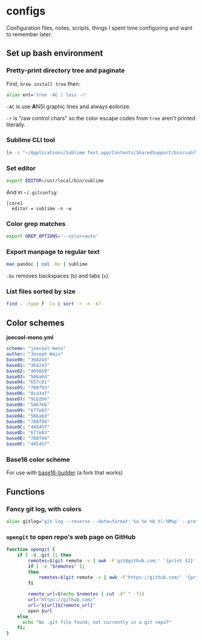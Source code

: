 # configs

Configuration files, notes, scripts, things I spent time configuring and want to remember later.

## Set up bash environment

### Pretty-print directory tree and paginate

First, `brew install tree` then:

```bash
alias ent='tree -AC | less -r'
```

`-AC` is use **A**NSI graphic lines and always **c**olorize.

`-r` is "raw control chars" so the color escape codes from `tree` aren't printed literally.

### Sublime CLI tool

```bash
ln -s "~/Applications/Sublime Text.app/Contents/SharedSupport/bin/subl" /usr/local/bin/sublime
```

### Set editor

```bash
export EDITOR=/usr/local/bin/sublime
```

And in `~/.gitconfig`:

```
[core]
  editor = sublime -n -w
```

### Color grep matches

```bash
export GREP_OPTIONS='--color=auto'
```

### Export manpage to regular text

```bash
man pandoc | col -bx | sublime
```

`-bx` removes backspaces (`b`) and tabs (`x`).

### List files sorted by size

```bash
find . -type f -ls | sort -r -n -k7
```

## Color schemes

**joecool-mono.yml**

```yaml
scheme: "joecool-mono"
author: "Joseph Wain"
base00: "364243"
base01: "364243"
base02: "465659"
base03: "566a6d"
base04: "657c81"
base05: "788f93"
base06: "8ca3a7"
base07: "9cb2b6"
base08: "54676b"
base09: "677e83"
base0A: "566a6d"
base0B: "788f94"
base0C: "445457"
base0D: "677e83"
base0E: "788f94"
base0F: "445457"
```

### Base16 color scheme

For use with [base16-builder](https://github.com/kowalskey/base16-builder) (a fork that works)

## Functions


### Fancy git log, with colors

```bash
alias gitlog="git log --reverse --date=format:'%a %e %b %l:%M%p' --pretty=format:'%C(yellow)%h %Creset%>(12)%ad %Cgreen%<(7)%aN%Cred%d %Creset%s'"
```

### `opengit` to open repo's web page on GitHub

```bash
function opengit {
    if [ -d .git ]; then
        remotes=$(git remote -v | awk -F'git@github.com:' '{print $2}' | cut -d" " -f1)
        if [ -z "$remotes" ];
        then
            remotes=$(git remote -v | awk -F'https://github.com/' '{print $2}' | cut -d" " -f1)
        fi

        remote_url=$(echo $remotes | cut -d" " -f1)
        url="https://github.com/"
        url="${url}${remote_url}"
        open $url
    else
      echo "No .git file found; not currently in a git repo?"
    fi;
}
```
